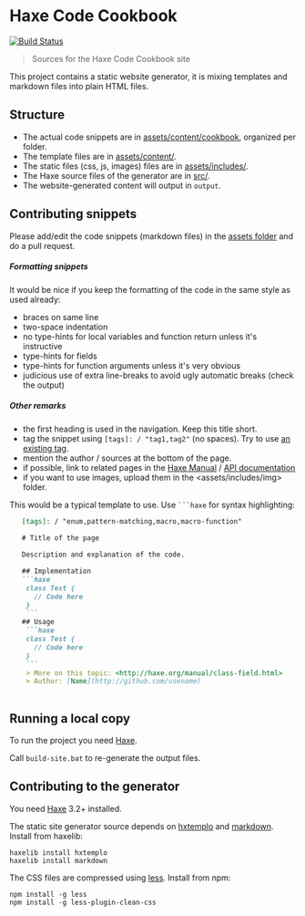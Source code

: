 # Haxe Code Cookbook

[![Build Status](https://travis-ci.org/HaxeFoundation/code-cookbook.svg?branch=master)](https://travis-ci.org/HaxeFoundation/code-cookbook)

> Sources for the Haxe Code Cookbook site

This project contains a static website generator, it is mixing templates and markdown files into plain HTML files.

## Structure

 * The actual code snippets are in [assets/content/cookbook](assets/content/cookbook), organized per folder.
 * The template files are in [assets/content/](assets/content).
 * The static files (css, js, images) files are in [assets/includes/](assets/includes).
 * The Haxe source files of the generator are in [src/](src).
 * The website-generated content will output in `output`.

## Contributing snippets

Please add/edit the code snippets (markdown files) in the [assets folder](assets/content/cookbook) and do a pull request.

##### Formatting snippets

It would be nice if you keep the formatting of the code in the same style as used already:

 * braces on same line
 * two-space indentation
 * no type-hints for local variables and function return unless it's instructive
 * type-hints for fields
 * type-hints for function arguments unless it's very obvious
 * judicious use of extra line-breaks to avoid ugly automatic breaks (check the output)

##### Other remarks
 
 * the first heading is used in the navigation. Keep this title short.
 * tag the snippet using `[tags]: / "tag1,tag2"` (no spaces). Try to use [an existing tag](http://code.haxe.org/).
 * mention the author / sources at the bottom of the page.
 * if possible, link to related pages in the [Haxe Manual](http://haxe.org/manual) / [API documentation](http://api.haxe.org)
 * if you want to use images, upload them in the <assets/includes/img> folder.

This would be a typical template to use. Use <code>```haxe</code> for syntax highlighting:
 
```markdown
   [tags]: / "enum,pattern-matching,macro,macro-function"
   
   # Title of the page

   Description and explanation of the code.

   ## Implementation
   ```haxe
    class Test {
      // Code here
    }
    ```
   ## Usage
    ```haxe
    class Test {
      // Code here
    }
    ```
    > More on this topic: <http://haxe.org/manual/class-field.html>
    > Author: [Name](http://github.com/usename)
  
```

## Running a local copy

To run the project you need [Haxe](http://haxe.org).

Call `build-site.bat` to re-generate the output files.

## Contributing to the generator

You need [Haxe](http://haxe.org) 3.2+ installed.

The static site generator source depends on [hxtemplo](http://lib.haxe.org/p/hxtemplo) and [markdown](http://lib.haxe.org/p/markdown).
Install from haxelib:
```
haxelib install hxtemplo
haxelib install markdown
```
The CSS files are compressed using [less](http://lesscss.org/#using-less). 
Install from npm:
```
npm install -g less
npm install -g less-plugin-clean-css
```
